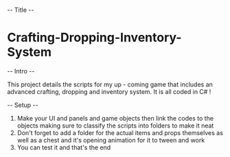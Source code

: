 -- Title --

# Crafting-Dropping-Inventory-System

-- Intro --

This project details the scripts for my up - coming game that includes an advanced crafting, dropping and inventory system. It is all coded in C# ! 

-- Setup --

1. Make your UI and panels and game objects then link the codes to the objects making sure to classify the scripts into folders to make it neat
2. Don't forget to add a folder for the actual items and props themselves as well as a chest and it's opening animation for it to tween and work
3. You can test it and that's the end
